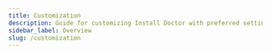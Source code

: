```yaml
---
title: Customization
description: Guide for customizing Install Doctor with preferred settings
sidebar_label: Overview
slug: /customization
---
```

